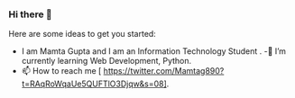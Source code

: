 ### Hi there 👋


Here are some ideas to get you started:
- I am Mamta Gupta and I am an Information Technology Student .
-🌱 I’m currently learning Web Development, Python.
- 📫 How to reach me [ https://twitter.com/Mamtag890?t=RAqRoWqaUe5QUFTlO3Djqw&s=08].
